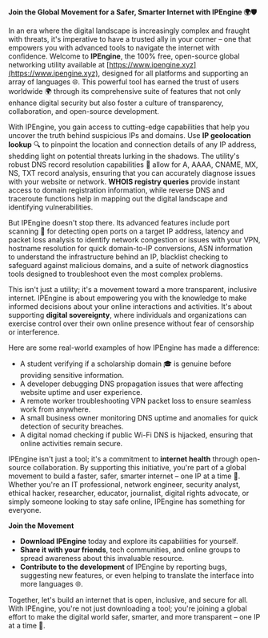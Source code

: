 **Join the Global Movement for a Safer, Smarter Internet with IPEngine 🌍🛡️**

In an era where the digital landscape is increasingly complex and fraught with threats, it's imperative to have a trusted ally in your corner – one that empowers you with advanced tools to navigate the internet with confidence. Welcome to **IPEngine**, the 100% free, open-source global networking utility available at [https://www.ipengine.xyz](https://www.ipengine.xyz), designed for all platforms and supporting an array of languages 🌐. This powerful tool has earned the trust of users worldwide 🌍 through its comprehensive suite of features that not only enhance digital security but also foster a culture of transparency, collaboration, and open-source development.

With IPEngine, you gain access to cutting-edge capabilities that help you uncover the truth behind suspicious IPs and domains. Use **IP geolocation lookup** 🔍 to pinpoint the location and connection details of any IP address, shedding light on potential threats lurking in the shadows. The utility's robust DNS record resolution capabilities 📡 allow for A, AAAA, CNAME, MX, NS, TXT record analysis, ensuring that you can accurately diagnose issues with your website or network. **WHOIS registry queries** provide instant access to domain registration information, while reverse DNS and traceroute functions help in mapping out the digital landscape and identifying vulnerabilities.

But IPEngine doesn't stop there. Its advanced features include port scanning 🚀 for detecting open ports on a target IP address, latency and packet loss analysis to identify network congestion or issues with your VPN, hostname resolution for quick domain-to-IP conversions, ASN information to understand the infrastructure behind an IP, blacklist checking to safeguard against malicious domains, and a suite of network diagnostics tools designed to troubleshoot even the most complex problems.

This isn't just a utility; it's a movement toward a more transparent, inclusive internet. IPEngine is about empowering you with the knowledge to make informed decisions about your online interactions and activities. It's about supporting **digital sovereignty**, where individuals and organizations can exercise control over their own online presence without fear of censorship or interference.

Here are some real-world examples of how IPEngine has made a difference:

- A student verifying if a scholarship domain 🎓 is genuine before providing sensitive information.
- A developer debugging DNS propagation issues that were affecting website uptime and user experience.
- A remote worker troubleshooting VPN packet loss to ensure seamless work from anywhere.
- A small business owner monitoring DNS uptime and anomalies for quick detection of security breaches.
- A digital nomad checking if public Wi-Fi DNS is hijacked, ensuring that online activities remain secure.

IPEngine isn't just a tool; it's a commitment to **internet health** through open-source collaboration. By supporting this initiative, you're part of a global movement to build a faster, safer, smarter internet – one IP at a time 🔐. Whether you're an IT professional, network engineer, security analyst, ethical hacker, researcher, educator, journalist, digital rights advocate, or simply someone looking to stay safe online, IPEngine has something for everyone.

**Join the Movement**

- **Download IPEngine** today and explore its capabilities for yourself.
- **Share it with your friends**, tech communities, and online groups to spread awareness about this invaluable resource.
- **Contribute to the development** of IPEngine by reporting bugs, suggesting new features, or even helping to translate the interface into more languages 🌐.

Together, let's build an internet that is open, inclusive, and secure for all. With IPEngine, you're not just downloading a tool; you're joining a global effort to make the digital world safer, smarter, and more transparent – one IP at a time 🔀.